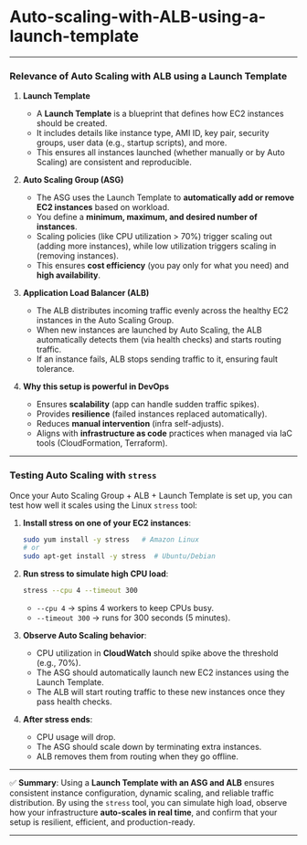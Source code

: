# Auto-scaling-with-ALB-using-a-launch-template

---

### **Relevance of Auto Scaling with ALB using a Launch Template**

1. **Launch Template**

   * A **Launch Template** is a blueprint that defines how EC2 instances should be created.
   * It includes details like instance type, AMI ID, key pair, security groups, user data (e.g., startup scripts), and more.
   * This ensures all instances launched (whether manually or by Auto Scaling) are consistent and reproducible.

2. **Auto Scaling Group (ASG)**

   * The ASG uses the Launch Template to **automatically add or remove EC2 instances** based on workload.
   * You define a **minimum, maximum, and desired number of instances**.
   * Scaling policies (like CPU utilization > 70%) trigger scaling out (adding more instances), while low utilization triggers scaling in (removing instances).
   * This ensures **cost efficiency** (you pay only for what you need) and **high availability**.

3. **Application Load Balancer (ALB)**

   * The ALB distributes incoming traffic evenly across the healthy EC2 instances in the Auto Scaling Group.
   * When new instances are launched by Auto Scaling, the ALB automatically detects them (via health checks) and starts routing traffic.
   * If an instance fails, ALB stops sending traffic to it, ensuring fault tolerance.

4. **Why this setup is powerful in DevOps**

   * Ensures **scalability** (app can handle sudden traffic spikes).
   * Provides **resilience** (failed instances replaced automatically).
   * Reduces **manual intervention** (infra self-adjusts).
   * Aligns with **infrastructure as code** practices when managed via IaC tools (CloudFormation, Terraform).

---

### **Testing Auto Scaling with `stress`**

Once your Auto Scaling Group + ALB + Launch Template is set up, you can test how well it scales using the Linux `stress` tool:

1. **Install stress on one of your EC2 instances**:

   ```bash
   sudo yum install -y stress   # Amazon Linux
   # or
   sudo apt-get install -y stress  # Ubuntu/Debian
   ```

2. **Run stress to simulate high CPU load**:

   ```bash
   stress --cpu 4 --timeout 300
   ```

   * `--cpu 4` → spins 4 workers to keep CPUs busy.
   * `--timeout 300` → runs for 300 seconds (5 minutes).

3. **Observe Auto Scaling behavior**:

   * CPU utilization in **CloudWatch** should spike above the threshold (e.g., 70%).
   * The ASG should automatically launch new EC2 instances using the Launch Template.
   * The ALB will start routing traffic to these new instances once they pass health checks.

4. **After stress ends**:

   * CPU usage will drop.
   * The ASG should scale down by terminating extra instances.
   * ALB removes them from routing when they go offline.

---

✅ **Summary**:
Using a **Launch Template with an ASG and ALB** ensures consistent instance configuration, dynamic scaling, and reliable traffic distribution. By using the `stress` tool, you can simulate high load, observe how your infrastructure **auto-scales in real time**, and confirm that your setup is resilient, efficient, and production-ready.

---
